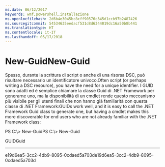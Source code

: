 ```yaml
---
ms.date: 06/12/2017
keywords: wmf,powershell,installazione
ms.openlocfilehash: 2d6b4e3045bc8cff90576c345d1ccb97b2487426
ms.sourcegitcommit: 54534635eedacf531d8d6344019dc16a50b8b441
ms.translationtype: HT
ms.contentlocale: it-IT
ms.lasthandoff: 05/17/2018
---
```

# <a name="new-guid"></a><span data-ttu-id="a1497-102">New-Guid</span><span class="sxs-lookup"><span data-stu-id="a1497-102">New-Guid</span></span>
<span data-ttu-id="a1497-103">Spesso, durante la scrittura di script o anche di una risorsa DSC, può risultare necessario un identificatore univoco.</span><span class="sxs-lookup"><span data-stu-id="a1497-103">Often script (or perhaps writing a DSC resource), you have the need for a unique identifier.</span></span> <span data-ttu-id="a1497-104">I GUID sono adatti ed è semplice chiamare la classe Guid di .NET Framework per generarne uno, ma la disponibilità di un cmdlet rende questo meccanismo più visibile per gli utenti finali che non hanno già familiarità con questa classe di .NET Framework:</span><span class="sxs-lookup"><span data-stu-id="a1497-104">GUIDs work well, and it is easy to call the .NET Framework Guid class to generate one, but having a cmdlet makes this more discoverable for end users who are not already familiar with the .NET Framework class:</span></span>

<span data-ttu-id="a1497-105">PS C:\\&gt; New-Guid</span><span class="sxs-lookup"><span data-stu-id="a1497-105">PS C:\\&gt; New-Guid</span></span>

<span data-ttu-id="a1497-106">GUID</span><span class="sxs-lookup"><span data-stu-id="a1497-106">Guid</span></span>

----

<span data-ttu-id="a1497-107">e19d6ea5-3cc2-4db9-8095-0cdaed5a703d</span><span class="sxs-lookup"><span data-stu-id="a1497-107">e19d6ea5-3cc2-4db9-8095-0cdaed5a703d</span></span>
